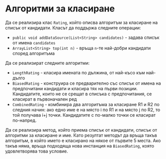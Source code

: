 Алгоритми за класиране
======================

Да се реализира клас `Rating`, който описва алгоритъм за класиране на списък от
кандидати. Класът да поддържа следните операции:
* `public void addDataSource(List<String> candidates)` - задава списък от
имена `candidates`
* `ArrayList<String> top(int n)` - връща `n`-те най-добри кандидати според
алгоритъма

Да се реализират следните алгоритми:
* `LengthRating` - класира имената по дължина, от най-късо към най-дълго
* `BiasedRating` - конструира се предварително със списък от имена на
предпочитани кандидати и класира тях на първи позиции. Кандидатите, които не се
срещат в списъка с предпочитания, се класират в първоначален ред
* `CombinedRating` - комбинира два алгоритъма за класиране R1 и R2 по следния
начин: ако едно име е на място i по R1 и на място j по R2, то той получава i+j
точки. Кандидатите с по-малко точки се класират по-напред.

Да се реализира метод, който приема списък от кандидати, списък от алгоритми за
класиране и име. Като резултат методът да връща такъв алгоритъм, в който името е
класирано на някое от първите 5 места. Ако такъв няма, връща подходяща нова
инстанция на `BiasedRating`, която удовлетворява това условие.
